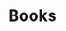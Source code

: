 ---
title: "Books"
summary: "a scholar conscious of the power of [their] antilibrary is not concerned with treating knowledge as a property to possess or consume; rather [...] how much you don’t know—and how to find out that information when you need it."
---